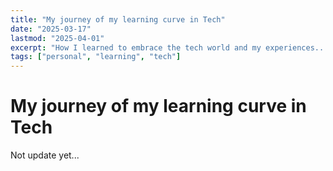 ```yaml
---
title: "My journey of my learning curve in Tech"
date: "2025-03-17"
lastmod: "2025-04-01"
excerpt: "How I learned to embrace the tech world and my experiences..."
tags: ["personal", "learning", "tech"]
---
```


# My journey of my learning curve in Tech

Not update yet...